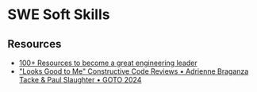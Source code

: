 # SWE Soft Skills

## Resources

- [100+ Resources to become a great engineering leader](https://github.com/gregorojstersek/resources-to-become-a-great-engineering-leader)
- ["Looks Good to Me" Constructive Code Reviews • Adrienne Braganza Tacke & Paul Slaughter • GOTO 2024](https://youtu.be/3NdTNJyuWbA?si=eAc-0kHOyQb422n3)

